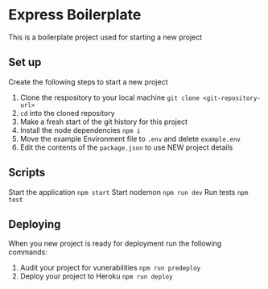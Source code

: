 # Express Boilerplate
This is a boilerplate project used for starting a new project

## Set up
Create the following steps to start a new project

1. Clone the respository to your local machine `git clone <git-repository-url>`
2. `cd` into the cloned repository
3. Make a fresh start of the git history for this project
4. Install the node dependencies `npm i`
5. Move the example Environment file to `.env` and delete `example.env`
6. Edit the contents of the `package.json` to use NEW project details

## Scripts
Start the application `npm start`
Start nodemon `npm run dev`
Run tests `npm test`

## Deploying
When you new project is ready for deployment run the following commands:
1. Audit your project for vunerabilities `npm run predeploy`
2. Deploy your project to Heroku `npm run deploy`